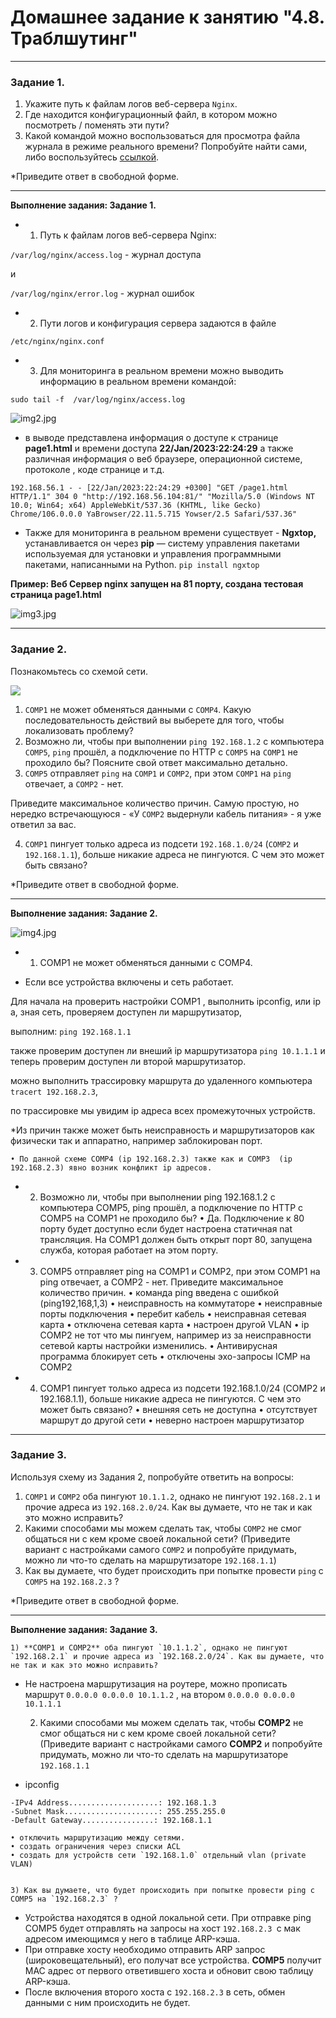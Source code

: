  # Домашнее задание к занятию "4.8. Траблшутинг"

---

### Задание 1. 

1. Укажите путь к файлам логов веб-сервера `Nginx`. 
2. Где находится конфигурационный файл, в котором можно посмотреть / поменять эти пути?
3. Какой командой можно воспользоваться для просмотра файла журнала в режиме реального времени?
Попробуйте найти сами, либо воспользуйтесь [ссылкой](https://andreyex.ru/operacionnaya-sistema-linux/nastrojka-zhurnala-oshibok-i-dostupa-nginx/).

*Приведите ответ в свободной форме.

--- 

**Выполнение задания: Задание 1.**

* 1) Путь к файлам логов веб-сервера Nginx:

`/var/log/nginx/access.log` - журнал доступа

и 

`/var/log/nginx/error.log`  - журнал ошибок

* 2) Пути логов и конфигурация сервера задаются в файле 

`/etc/nginx/nginx.conf`

* 3) Для мониторинга в реальном времени можно выводить информацию в реальном времени командой: 

`sudo tail -f  /var/log/nginx/access.log`

![img2.jpg](https://github.com/elekpow/netology/blob/main/net-net_protocol/images/img2.jpg)

* в выводе представлена информация о доступе к странице  **page1.html** и времени доступа **22/Jan/2023:22:24:29** а также различная информация о  веб браузере, операционной системе, протоколе , коде странице и т.д.

```
192.168.56.1 - - [22/Jan/2023:22:24:29 +0300] "GET /page1.html HTTP/1.1" 304 0 "http://192.168.56.104:81/" "Mozilla/5.0 (Windows NT 10.0; Win64; x64) AppleWebKit/537.36 (KHTML, like Gecko) Chrome/106.0.0.0 YaBrowser/22.11.5.715 Yowser/2.5 Safari/537.36"
```
* Также для мониторинга в реальном времени существует - **Ngxtop,**  устанавливается он через **pip**  — систему управления пакетами используемая  для установки и управления программными пакетами, написанными на Python. `pip install ngxtop`

**Пример: Веб Сервер nginx запущен на 81 порту, создана тестовая страница page1.html**


![img3.jpg](https://github.com/elekpow/netology/blob/main/net-net_protocol/images/img3.jpg)


---

### Задание 2. 

Познакомьтесь со схемой сети.

![](https://i.imgur.com/RefFHYj.png)

1. `COMP1` не может обменяться данными с `COMP4`. Какую последовательность действий вы выберете для того, чтобы локализовать проблему?
2. Возможно ли, чтобы при выполнении `ping 192.168.1.2` с компьютера `COMP5`, `ping` прошёл, а подключение по HTTP с `COMP5` на `COMP1` не проходило бы? Поясните свой  ответ максимально детально.
3. `COMP5` отправляет `ping` на `COMP1` и `COMP2`, при этом `COMP1` на `ping` отвечает, а `COMP2` - нет. 

Приведите максимальное количество причин. Самую простую, но нередко встречающуюся - «У `COMP2` выдернули кабель питания» - я уже ответил за вас.

4. `COMP1` пингует только адреса из подсети `192.168.1.0/24` (`COMP2` и `192.168.1.1`), больше никакие адреса не пингуются. С чем это может быть связано? 

*Приведите ответ в свободной форме.

--- 

**Выполнение задания: Задание 2.**


![img4.jpg](https://github.com/elekpow/netology/blob/main/net-net_protocol/images/img4.jpg)


* 1) COMP1 не может обменяться данными с COMP4. 

- Если все устройства включены и сеть работает.

Для начала на проверить настройки COMP1 , выполнить ipconfig, или ip a,  зная сеть, проверяем доступен ли маршрутизатор, 

выполним: `ping 192.168.1.1` 

также проверим доступен ли внеший ip маршрутизатора `ping 10.1.1.1` и теперь проверим доступен ли второй маршрутизатор.

можно выполнить трассировку маршрута до удаленного компьютера `tracert 192.168.2.3`, 

по трассировке мы увидим ip адреса всех промежуточных устройств. 

*Из причин также может быть неисправность и маршрутизаторов как физически так и аппаратно, например заблокирован порт.

    • По данной схеме COMP4 (ip 192.168.2.3) также как и COMP3  (ip 192.168.2.3) явно возник конфликт ip адресов.


* 2) Возможно ли, чтобы при выполнении ping 192.168.1.2 с компьютера COMP5, ping прошёл, а подключение по HTTP с COMP5 на COMP1 не проходило бы? 
    • Да. Подключение к 80 порту будет доступно если будет настроена статичная nat трансляция. На COMP1 должен быть открыт порт 80, запущена служба, которая работает на этом порту.

* 3) COMP5 отправляет ping на COMP1 и COMP2, при этом COMP1 на ping отвечает, а COMP2 - нет. Приведите максимальное количество причин. 
    • команда ping введена с ошибкой (ping192,168,1,3)
    • неисправность на коммутаторе 
    • неисправные порты подключения
    • перебит кабель
    • неисправная сетевая карта
    • отключена сетевая карта 
    • настроен другой VLAN
    • ip COMP2 не тот что мы пингуем, например из за неисправности сетевой карты настройки изменились.
    • Антивирусная программа блокирует сеть
    • отключены эхо-запросы ICMP на COMP2

* 4) COMP1 пингует только адреса из подсети 192.168.1.0/24 (COMP2 и 192.168.1.1), больше никакие адреса не пингуются. С чем это может быть связано?
    • внешняя сеть не доступна
    • отсутствует маршрут до другой сети
    • неверно настроен маршрутизатор


---


### Задание 3. 

Используя схему из Задания 2, попробуйте ответить на вопросы:
1. `COMP1` и `COMP2` оба пингуют `10.1.1.2`, однако не пингуют `192.168.2.1` и прочие адреса из `192.168.2.0/24`. Как вы думаете, что не так и как это можно исправить?
2. Какими способами мы можем сделать так, чтобы `COMP2` не смог общаться ни с кем кроме своей локальной сети? (Приведите вариант с настройками самого `COMP2` и попробуйте придумать, можно ли что-то сделать на маршрутизаторе `192.168.1.1`)
3. Как вы думаете, что будет происходить при попытке провести `ping` с `COMP5` на `192.168.2.3` ?

*Приведите ответ в свободной форме.

--- 

**Выполнение задания: Задание 3.**


    1) **COMP1 и COMP2** оба пингуют `10.1.1.2`, однако не пингуют `192.168.2.1` и прочие адреса из `192.168.2.0/24`. Как вы думаете, что не так и как это можно исправить?
    
* Не настроена маршрутизация на роутере, можно прописать маршрут  `0.0.0.0 0.0.0.0 10.1.1.2` , на втором `0.0.0.0 0.0.0.0 10.1.1.1`


    2) Какими способами мы можем сделать так, чтобы **COMP2** не смог общаться ни с кем кроме своей локальной сети? (Приведите вариант с настройками самого **COMP2** и попробуйте придумать, можно ли что-то сделать на маршрутизаторе `192.168.1.1`
   
* ipconfig 

```
-IPv4 Address....................: 192.168.1.3
-Subnet Mask.....................: 255.255.255.0
-Default Gateway................: 192.168.1.1
```
    • отключить маршрутизацию между сетями. 
    • создать ограничения через списки ACL
    • создать для устройств сети `192.168.1.0` отдельный vlan (private VLAN)


    3) Как вы думаете, что будет происходить при попытке провести ping с COMP5 на `192.168.2.3` ?

* Устройства находятся в одной локальной сети. При отправке ping COMP5 будет отправлять на запросы на хост `192.168.2.3 `с мак адресом имеющимся у него в таблице ARP-кэша. 
* При отправке хосту необходимо отправить ARP запрос (широковещательный), его получат все устройства. **COMP5** получит MAC адрес от первого ответившего хоста и обновит свою таблицу ARP-кэша. 
* После включения второго хоста с `192.168.2.3` в сеть, обмен данными с ним происходить не будет.




